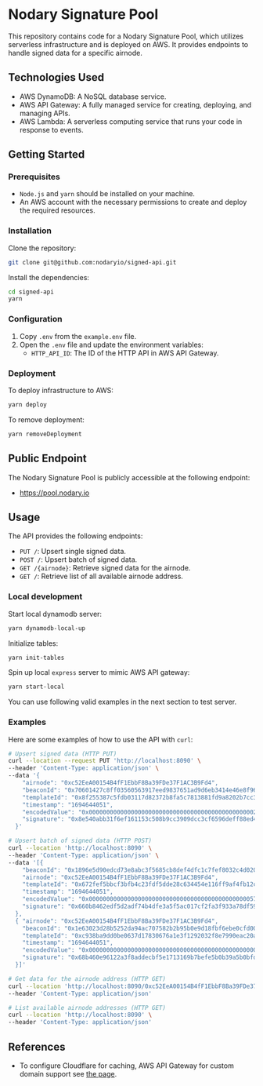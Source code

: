 # Nodary Signature Pool

This repository contains code for a Nodary Signature Pool, which utilizes serverless infrastructure and is deployed on
AWS. It provides endpoints to handle signed data for a specific airnode.

## Technologies Used

- AWS DynamoDB: A NoSQL database service.
- AWS API Gateway: A fully managed service for creating, deploying, and managing APIs.
- AWS Lambda: A serverless computing service that runs your code in response to events.

## Getting Started

### Prerequisites

- `Node.js` and `yarn` should be installed on your machine.
- An AWS account with the necessary permissions to create and deploy the required resources.

### Installation

Clone the repository:

```bash
git clone git@github.com:nodaryio/signed-api.git
```

Install the dependencies:

```bash
cd signed-api
yarn
```

### Configuration

1. Copy `.env` from the `example.env` file.
2. Open the `.env` file and update the environment variables:
   - `HTTP_API_ID`: The ID of the HTTP API in AWS API Gateway.

### Deployment

To deploy infrastructure to AWS:

```bash
yarn deploy
```

To remove deployment:

```bash
yarn removeDeployment
```

## Public Endpoint

The Nodary Signature Pool is publicly accessible at the following endpoint:

- https://pool.nodary.io

## Usage

The API provides the following endpoints:

- `PUT /`: Upsert single signed data.
- `POST /`: Upsert batch of signed data.
- `GET /{airnode}`: Retrieve signed data for the airnode.
- `GET /`: Retrieve list of all available airnode address.

### Local development

Start local dynamodb server:

```bash
yarn dynamodb-local-up
```

Initialize tables:

```bash
yarn init-tables
```

Spin up local `express` server to mimic AWS API gateway:

```bash
yarn start-local
```

You can use following valid examples in the next section to test server.

### Examples

Here are some examples of how to use the API with `curl`:

```bash
# Upsert signed data (HTTP PUT)
curl --location --request PUT 'http://localhost:8090' \
--header 'Content-Type: application/json' \
--data '{
    "airnode": "0xc52EeA00154B4fF1EbbF8Ba39FDe37F1AC3B9Fd4",
    "beaconId": "0x70601427c8ff03560563917eed9837651ad9d6eb3414e46e8f96302c6f0aefcd",
    "templateId": "0x8f255387c5fdb03117d82372b8fa5c7813881fd9a8202b7cc373f1a5868496b2",
    "timestamp": "1694644051",
    "encodedValue": "0x000000000000000000000000000000000000000000000002eb268c108b0b1da0",
    "signature": "0x8e540abb31f6ef161153c508b9cc3909dcc3cf6596deff88ed4f9f2226fa28c61b8c23078373f64a7125035d1f70fd3befa6dfc48a31e7e15cc23133331ed9221b"
  }'

# Upsert batch of signed data (HTTP POST)
curl --location 'http://localhost:8090' \
--header 'Content-Type: application/json' \
--data '[{
    "beaconId": "0x1896e5d90edcd73e8abc3f5685cb8def4dfc1c7fef8032c4d02095a8ac5d1dba",
    "airnode": "0xc52EeA00154B4fF1EbbF8Ba39FDe37F1AC3B9Fd4",
    "templateId": "0x672fef5bbcf3bfb4c23fdf5dde28c634454e116ff9af4fb12ccf45e06c77aa75",
    "timestamp": "1694644051",
    "encodedValue": "0x00000000000000000000000000000000000000000000005718e3a22ce01f7a40",
    "signature": "0x660b8462edf5d2adf74b4dfe3a5f5ac017cf2fa3f933a78df59a446b341f858f53f4d2487fe45763c6180dadad221daeef01efc4b49038778f5865dbcf79cd0f1c"
  },
  { "airnode": "0xc52EeA00154B4fF1EbbF8Ba39FDe37F1AC3B9Fd4",
    "beaconId": "0x1e63023d28b5252da94ac707582b2b95b0e9d18fbf6ebe0cfd009967c6bf58fc",
    "templateId": "0xc938ba9dd0be0637d17830676a1e3f1292032f8e7990eac20a25c3c2a07a99dd",
    "timestamp": "1694644051",
    "encodedValue": "0x00000000000000000000000000000000000000000000000012988bbd65ac6be8",
    "signature": "0x68b460e96122a3f8addecbf5e1713169b7befe5b0b39a5b0bfdea827ca39266b2887c8a4c0c20ffd38ff9e8344766e72c3c5ed11a720b4809536ac4722ee85511c"
  }]'

# Get data for the airnode address (HTTP GET)
curl --location 'http://localhost:8090/0xc52EeA00154B4fF1EbbF8Ba39FDe37F1AC3B9Fd4' \
--header 'Content-Type: application/json'

# List available airnode addresses (HTTP GET)
curl --location 'http://localhost:8090' \
--header 'Content-Type: application/json'

```

## References

- To configure Cloudflare for caching, AWS API Gateway for custom domain support see
  [the page](https://kylebarron.dev/blog/caching-lambda-functions-cloudflare).
